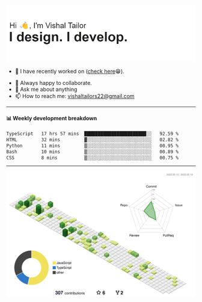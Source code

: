 ![Hi, I'm Vishal Tailor. I design. I develop.](https://github.com/vishaltailors/vishaltailors/blob/main/header.png?raw=true)

- 🔭 I have recently worked on ([check here](https://vishaltailor.com)😁).
<!-- - 🎦 Currently watching: JavaScript: The Hard Parts By Will Sentance. -->
- 👯 Always happy to collaborate.
- 💬 Ask me about anything
- 📫 How to reach me: <a href="mailto:vishaltailors22@gmail.com">vishaltailors22@gmail.com</a>

<hr /> 
<h4>📊 Weekly development breakdown</h4>
<!--START_SECTION:waka-->

```text
TypeScript   17 hrs 57 mins  ███████████████████████░░   92.59 %
HTML         32 mins         ▓░░░░░░░░░░░░░░░░░░░░░░░░   02.82 %
Python       11 mins         ▒░░░░░░░░░░░░░░░░░░░░░░░░   00.95 %
Bash         10 mins         ▒░░░░░░░░░░░░░░░░░░░░░░░░   00.89 %
CSS          8 mins          ▒░░░░░░░░░░░░░░░░░░░░░░░░   00.75 %
```

<!--END_SECTION:waka-->
<hr /> 

![](./profile-3d-contrib/profile-green-animate.svg)
